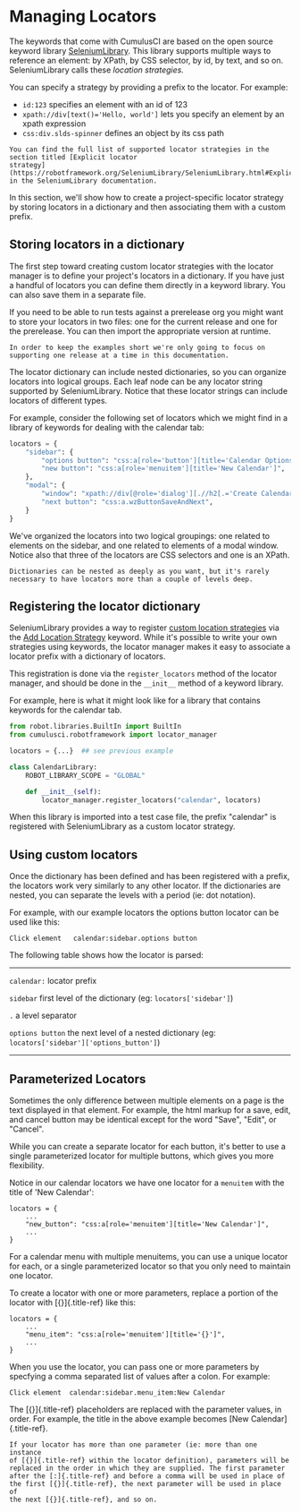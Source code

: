 # Managing Locators

The keywords that come with CumulusCI are based on the open source
keyword library
[SeleniumLibrary](http://robotframework.org/SeleniumLibrary/SeleniumLibrary.html).
This library supports multiple ways to reference an element: by XPath,
by CSS selector, by id, by text, and so on. SeleniumLibrary calls these
_location strategies._

You can specify a strategy by providing a prefix to the locator. For
example:

-   `id:123` specifies an element with an id of 123
-   `xpath://div[text()='Hello, world']` lets you specify an element by
    an xpath expression
-   `css:div.slds-spinner` defines an object by its css path

```{tip}
You can find the full list of supported locator strategies in the
section titled [Explicit locator
strategy](https://robotframework.org/SeleniumLibrary/SeleniumLibrary.html#Explicit%20locator%20strategy)
in the SeleniumLibrary documentation.
```

In this section, we'll show how to create a project-specific locator
strategy by storing locators in a dictionary and then associating them
with a custom prefix.

## Storing locators in a dictionary

The first step toward creating custom locator strategies with the
locator manager is to define your project's locators in a dictionary. If
you have just a handful of locators you can define them directly in a
keyword library. You can also save them in a separate file.

If you need to be able to run tests against a prerelease org you might
want to store your locators in two files: one for the current release
and one for the prerelease. You can then import the appropriate version
at runtime.

```{note}
In order to keep the examples short we're only going to focus on
supporting one release at a time in this documentation.
```

The locator dictionary can include nested dictionaries, so you can
organize locators into logical groups. Each leaf node can be any locator
string supported by SeleniumLibrary. Notice that these locator strings
can include locators of different types.

For example, consider the following set of locators which we might find
in a library of keywords for dealing with the calendar tab:

```python
locators = {
    "sidebar": {
        "options button": "css:a[role='button'][title='Calendar Options']",
        "new button": "css:a[role='menuitem'][title='New Calendar']",
    },
    "modal": {
        "window": "xpath://div[@role='dialog'][.//h2[.='Create Calendar']]",
        "next button": "css:a.wzButtonSaveAndNext",
    }
}
```

We've organized the locators into two logical groupings: one related to
elements on the sidebar, and one related to elements of a modal window.
Notice also that three of the locators are CSS selectors and one is an
XPath.

```{tip}
Dictionaries can be nested as deeply as you want, but it's rarely
necessary to have locators more than a couple of levels deep.
```

## Registering the locator dictionary

SeleniumLibrary provides a way to register [custom location
strategies](http://robotframework.org/SeleniumLibrary/SeleniumLibrary.html#Custom%20locators)
via the [Add Location
Strategy](http://robotframework.org/SeleniumLibrary/SeleniumLibrary.html#Add%20Location%20Strategy)
keyword. While it's possible to write your own strategies using
keywords, the locator manager makes it easy to associate a locator
prefix with a dictionary of locators.

This registration is done via the `register_locators` method of the
locator manager, and should be done in the `__init__` method of a
keyword library.

For example, here is what it might look like for a library that contains
keywords for the calendar tab.

```python
from robot.libraries.BuiltIn import BuiltIn
from cumulusci.robotframework import locator_manager

locators = {...}  ## see previous example

class CalendarLibrary:
    ROBOT_LIBRARY_SCOPE = "GLOBAL"

    def __init__(self):
        locator_manager.register_locators("calendar", locators)
```

When this library is imported into a test case file, the prefix
"calendar" is registered with SeleniumLibrary as a custom locator
strategy.

## Using custom locators

Once the dictionary has been defined and has been registered with a
prefix, the locators work very similarly to any other locator. If the
dictionaries are nested, you can separate the levels with a period (ie:
dot notation).

For example, with our example locators the options button locator can be
used like this:

```
Click element   calendar:sidebar.options button
```

The following table shows how the locator is parsed:

---

`calendar:` locator prefix

`sidebar` first level of the dictionary (eg: `locators['sidebar']`)

`.` a level separator

`options button` the next level of a nested dictionary (eg:
`locators['sidebar']['options_button']`)

---

## Parameterized Locators

Sometimes the only difference between multiple elements on a page is the
text displayed in that element. For example, the html markup for a save,
edit, and cancel button may be identical except for the word \"Save\",
\"Edit\", or \"Cancel\".

While you can create a separate locator for each button, it's better to
use a single parameterized locator for multiple buttons, which gives you
more flexibility.

Notice in our calendar locators we have one locator for a `menuitem`
with the title of 'New Calendar':

```
locators = {
    ...
    "new_button": "css:a[role='menuitem'][title='New Calendar']",
    ...
}
```

For a calendar menu with multiple menuitems, you can use a unique
locator for each, or a single parameterized locator so that you only
need to maintain one locator.

To create a locator with one or more parameters, replace a portion of
the locator with [{}]{.title-ref} like this:

```
locators = {
    ...
    "menu_item": "css:a[role='menuitem'][title='{}']",
    ...
}
```

When you use the locator, you can pass one or more parameters by
specfying a comma separated list of values after a colon. For example:

```
Click element  calendar:sidebar.menu_item:New Calendar
```

The [{}]{.title-ref} placeholders are replaced with the parameter
values, in order. For example, the title in the above example becomes
[New Calendar]{.title-ref}.

```{note}
If your locator has more than one parameter (ie: more than one instance
of [{}]{.title-ref} within the locator definition), parameters will be
replaced in the order in which they are supplied. The first parameter
after the [:]{.title-ref} and before a comma will be used in place of
the first [{}]{.title-ref}, the next parameter will be used in place of
the next [{}]{.title-ref}, and so on.
```
